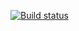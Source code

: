 [![Build status](https://ci.appveyor.com/api/projects/status/xxceqkw8sfn5jkpa?svg=true)](https://ci.appveyor.com/project/Machnev999/api-ci)
